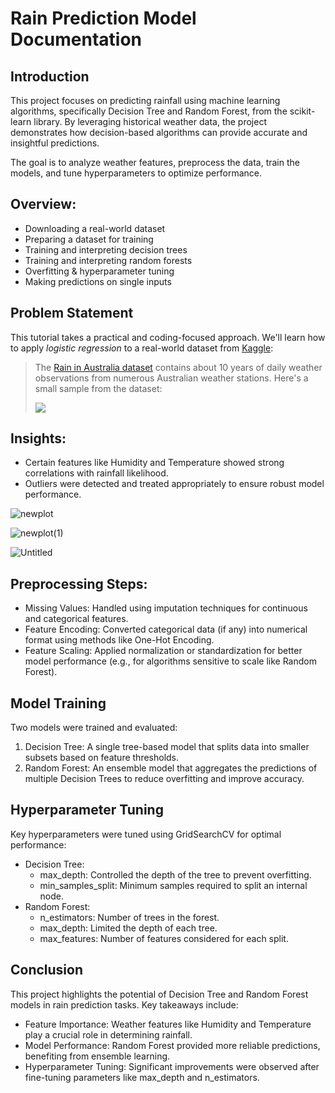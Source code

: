 # Rain Prediction Model Documentation
## Introduction

This project focuses on predicting rainfall using machine learning algorithms, specifically Decision Tree and Random Forest, from the scikit-learn library. By leveraging historical weather data, the project demonstrates how decision-based algorithms can provide accurate and insightful predictions.

The goal is to analyze weather features, preprocess the data, train the models, and tune hyperparameters to optimize performance.


## Overview:

- Downloading a real-world dataset
- Preparing a dataset for training
- Training and interpreting decision trees
- Training and interpreting random forests
- Overfitting & hyperparameter tuning
- Making predictions on single inputs


## Problem Statement

This tutorial takes a practical and coding-focused approach. We'll learn how to apply _logistic regression_ to a real-world dataset from [Kaggle](https://kaggle.com/datasets):

> The [Rain in Australia dataset](https://kaggle.com/jsphyg/weather-dataset-rattle-package) contains about 10 years of daily weather observations from numerous Australian weather stations. Here's a small sample from the dataset:
>
> ![](https://i.imgur.com/5QNJvir.png)

## Insights:

- Certain features like Humidity and Temperature showed strong correlations with rainfall likelihood.
- Outliers were detected and treated appropriately to ensure robust model performance.

    
![newplot](https://github.com/user-attachments/assets/3728b293-cdc1-4440-9be7-5578b2e576cf)

![newplot(1)](https://github.com/user-attachments/assets/9796bc33-e3d8-4228-9e15-a97eb27098eb)

![Untitled](https://github.com/user-attachments/assets/ac9f1667-0797-48af-8497-efd89a1bb799)



## Preprocessing Steps:

- Missing Values: Handled using imputation techniques for continuous and categorical features.
- Feature Encoding: Converted categorical data (if any) into numerical format using methods like One-Hot Encoding.
- Feature Scaling: Applied normalization or standardization for better model performance (e.g., for algorithms sensitive to scale like Random Forest).


## Model Training

Two models were trained and evaluated:

1. Decision Tree: A single tree-based model that splits data into smaller subsets based on feature thresholds.
2. Random Forest: An ensemble model that aggregates the predictions of multiple Decision Trees to reduce overfitting and improve accuracy.

## Hyperparameter Tuning

Key hyperparameters were tuned using GridSearchCV for optimal performance:

- Decision Tree:
  - max_depth: Controlled the depth of the tree to prevent overfitting.
  - min_samples_split: Minimum samples required to split an internal node.
- Random Forest:
  - n_estimators: Number of trees in the forest.
  - max_depth: Limited the depth of each tree.
  - max_features: Number of features considered for each split.


## Conclusion

This project highlights the potential of Decision Tree and Random Forest models in rain prediction tasks. Key takeaways include:

- Feature Importance: Weather features like Humidity and Temperature play a crucial role in determining rainfall.
- Model Performance: Random Forest provided more reliable predictions, benefiting from ensemble learning.
- Hyperparameter Tuning: Significant improvements were observed after fine-tuning parameters like max_depth and n_estimators.
